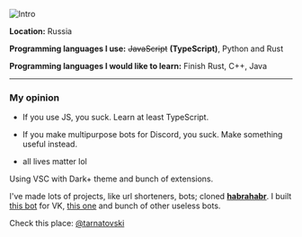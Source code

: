 ![Intro](https://i.imgur.com/cEsz0ym.png)

**Location:** Russia

**Programming languages I use:** ~~JavaScript~~ **(TypeScript)**, Python and Rust

**Programming languages I would like to learn:** Finish Rust, C++, Java

____
### My opinion
- If you use JS, you suck. Learn at least TypeScript.

- If you make multipurpose bots for Discord, you suck. Make something useful instead.

- all lives matter lol

Using VSC with Dark+ theme and bunch of extensions.

I've made lots of projects, like url shorteners, bots; cloned [**habrahabr**](https://habra.js.org/). I built [this bot](https://dedtihon.cf) for VK, [this one](https://vk.com/cubebot) and bunch of other useless bots.

Check this place: [@tarnatovski](https://vk.com/tarnatovski)

